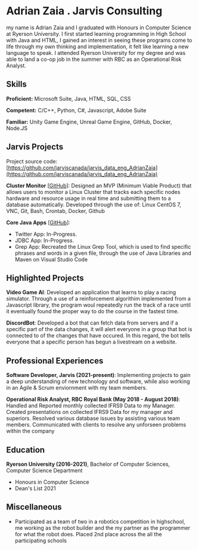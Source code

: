 # Adrian Zaia . Jarvis Consulting

my name is Adrian Zaia and I graduated with Honours in Computer Science at Ryerson University. I first started learning programming in High School with Java and HTML, I gained an interest in seeing these programs come to life through my own thinking and implementation, it felt like learning a new language to speak. I attended Ryerson University for my degree and was able to land a co-op job in the summer with RBC as an Operational Risk Analyst.

## Skills

**Proficient:** Microsoft Suite, Java, HTML, SQL, CSS

**Competent:** C/C++, Python, C#, Javascript, Adobe Suite

**Familiar:** Unity Game Engine, Unreal Game Engine, GitHub, Docker, Node.JS

## Jarvis Projects

Project source code: [https://github.com/jarviscanada/jarvis_data_eng_AdrianZaia](https://github.com/jarviscanada/jarvis_data_eng_AdrianZaia)


**Cluster Monitor** [[GitHub](https://github.com/jarviscanada/jarvis_data_eng_AdrianZaia/tree/master/linux_sql)]: Designed an MVP (Minimum Viable Product) that allows users to monitor a Linux Cluster that tracks each specific nodes hardware and resource usage in real time and submitting them to a database automatically. Developed through the use of: Linux CentOS 7, VNC, Git, Bash, Crontab, Docker, Github

**Core Java Apps** [[GitHub](https://github.com/jarviscanada/jarvis_data_eng_AdrianZaia/tree/master/core_java)]:
      
  - Twitter App: In-Progress.
  - JDBC App: In-Progress.
  - Grep App: Recreated the Linux Grep Tool, which is used to find specific phrases and words in a given file, through the use of Java Libraries and Maven on Visual Studio Code


## Highlighted Projects
**Video Game AI**: Developed an application that learns to play a racing simulator. Through a use of a reinforcement algorithim implemented from a Javascript library, the program woul repeatedly run the track of a race until it eventually found the proper way to do the course in the fastest time.

**DiscordBot**: Developed a bot that can fetch data from servers and if a specific part of the data changes, it will alert everyone in a group that bot is connected to of the changes that have occured. In this regard, the bot tells everyone that a specific person has begun a livestream on a website.


## Professional Experiences

**Software Developer, Jarvis (2021-present)**: Implementing projects to gain a deep understanding of new technology and software, while also working in an Agile & Scrum enviornment with my team members.

**Operational Risk Analyst, RBC Royal Bank (May 2018 - August 2018)**: Handled and Reported monthly collected IFRS9 Data to my Manager. Created presentations on collected IFRS9 Data for my manager and superiors. Resolved various database issues by assisting various team members. Communicated with clients to resolve any unforseen problems within the company


## Education
**Ryerson University (2016-2021)**, Bachelor of Computer Sciences, Computer Science Department
- Honours in Computer Science
- Dean's List 2021


## Miscellaneous
- Participated as a team of two in a robotics competition in highschool, me working as the robot builder and the my partner as the programmer for what the robot does. Placed 2nd place across the all the participating schools
